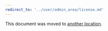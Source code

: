 ```yaml
---
redirect_to: '../user/admin_area/license.md'
---
```


This document was moved to [another location](../user/admin_area/license.md).
